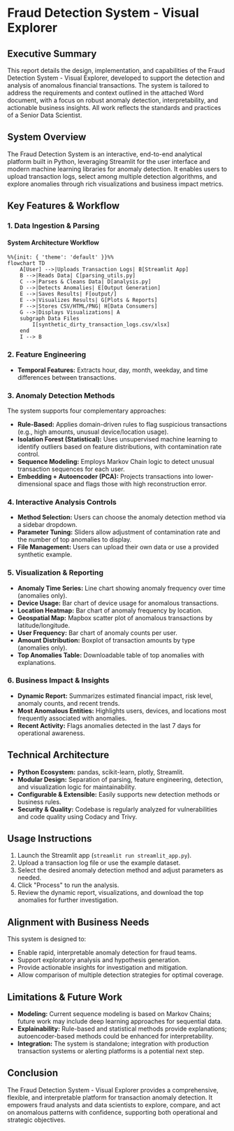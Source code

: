# Fraud Detection System - Visual Explorer

## Executive Summary

This report details the design, implementation, and capabilities of the Fraud Detection System - Visual Explorer, developed to support the detection and analysis of anomalous financial transactions. The system is tailored to address the requirements and context outlined in the attached Word document, with a focus on robust anomaly detection, interpretability, and actionable business insights. All work reflects the standards and practices of a Senior Data Scientist.

## System Overview

The Fraud Detection System is an interactive, end-to-end analytical platform built in Python, leveraging Streamlit for the user interface and modern machine learning libraries for anomaly detection. It enables users to upload transaction logs, select among multiple detection algorithms, and explore anomalies through rich visualizations and business impact metrics.

## Key Features & Workflow

### 1. Data Ingestion & Parsing

#### System Architecture Workflow

```mermaid
%%{init: { 'theme': 'default' }}%%
flowchart TD
	A[User] -->|Uploads Transaction Logs| B[Streamlit App]
	B -->|Reads Data| C[parsing_utils.py]
	C -->|Parses & Cleans Data| D[analysis.py]
	D -->|Detects Anomalies| E[Output Generation]
	E -->|Saves Results| F[output/]
	E -->|Visualizes Results| G[Plots & Reports]
	F -->|Stores CSV/HTML/PNG| H[Data Consumers]
	G -->|Displays Visualizations| A
	subgraph Data Files
		I[synthetic_dirty_transaction_logs.csv/xlsx]
	end
	I --> B
```

### 2. Feature Engineering

- **Temporal Features:** Extracts hour, day, month, weekday, and time differences between transactions.

### 3. Anomaly Detection Methods

The system supports four complementary approaches:

- **Rule-Based:** Applies domain-driven rules to flag suspicious transactions (e.g., high amounts, unusual device/location usage).
- **Isolation Forest (Statistical):** Uses unsupervised machine learning to identify outliers based on feature distributions, with contamination rate control.
- **Sequence Modeling:** Employs Markov Chain logic to detect unusual transaction sequences for each user.
- **Embedding + Autoencoder (PCA):** Projects transactions into lower-dimensional space and flags those with high reconstruction error.

### 4. Interactive Analysis Controls

- **Method Selection:** Users can choose the anomaly detection method via a sidebar dropdown.
- **Parameter Tuning:** Sliders allow adjustment of contamination rate and the number of top anomalies to display.
- **File Management:** Users can upload their own data or use a provided synthetic example.

### 5. Visualization & Reporting

- **Anomaly Time Series:** Line chart showing anomaly frequency over time (anomalies only).
- **Device Usage:** Bar chart of device usage for anomalous transactions.
- **Location Heatmap:** Bar chart of anomaly frequency by location.
- **Geospatial Map:** Mapbox scatter plot of anomalous transactions by latitude/longitude.
- **User Frequency:** Bar chart of anomaly counts per user.
- **Amount Distribution:** Boxplot of transaction amounts by type (anomalies only).
- **Top Anomalies Table:** Downloadable table of top anomalies with explanations.

### 6. Business Impact & Insights

- **Dynamic Report:** Summarizes estimated financial impact, risk level, anomaly counts, and recent trends.
- **Most Anomalous Entities:** Highlights users, devices, and locations most frequently associated with anomalies.
- **Recent Activity:** Flags anomalies detected in the last 7 days for operational awareness.

## Technical Architecture

- **Python Ecosystem:** pandas, scikit-learn, plotly, Streamlit.
- **Modular Design:** Separation of parsing, feature engineering, detection, and visualization logic for maintainability.
- **Configurable & Extensible:** Easily supports new detection methods or business rules.
- **Security & Quality:** Codebase is regularly analyzed for vulnerabilities and code quality using Codacy and Trivy.

## Usage Instructions

1. Launch the Streamlit app (`streamlit run streamlit_app.py`).
2. Upload a transaction log file or use the example dataset.
3. Select the desired anomaly detection method and adjust parameters as needed.
4. Click "Process" to run the analysis.
5. Review the dynamic report, visualizations, and download the top anomalies for further investigation.

## Alignment with Business Needs

This system is designed to:

- Enable rapid, interpretable anomaly detection for fraud teams.
- Support exploratory analysis and hypothesis generation.
- Provide actionable insights for investigation and mitigation.
- Allow comparison of multiple detection strategies for optimal coverage.

## Limitations & Future Work

- **Modeling:** Current sequence modeling is based on Markov Chains; future work may include deep learning approaches for sequential data.
- **Explainability:** Rule-based and statistical methods provide explanations; autoencoder-based methods could be enhanced for interpretability.
- **Integration:** The system is standalone; integration with production transaction systems or alerting platforms is a potential next step.

## Conclusion

The Fraud Detection System - Visual Explorer provides a comprehensive, flexible, and interpretable platform for transaction anomaly detection. It empowers fraud analysts and data scientists to explore, compare, and act on anomalous patterns with confidence, supporting both operational and strategic objectives.
